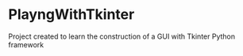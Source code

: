# PlayngWithTkinter
Project created to learn the construction of a GUI with Tkinter Python framework
